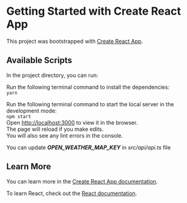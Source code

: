 # Getting Started with Create React App

This project was bootstrapped with [Create React App](https://github.com/facebook/create-react-app).

## Available Scripts

In the project directory, you can run:

Run the following terminal command to install the dependencies:\
`yarn`

Run the following terminal command to start the local server in the development mode:\
`npm start`\
Open [http://localhost:3000](http://localhost:3000) to view it in the browser.\
The page will reload if you make edits.\
You will also see any lint errors in the console.

You can update **_OPEN_WEATHER_MAP_KEY_** in _src/api/api.ts_ file

## Learn More

You can learn more in the [Create React App documentation](https://facebook.github.io/create-react-app/docs/getting-started).

To learn React, check out the [React documentation](https://reactjs.org/).
